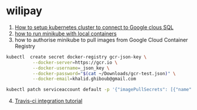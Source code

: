 # wilipay
1. [How to setup kubernetes cluster to connect to Google clous SQL](https://cloud.google.com/sql/docs/postgres/connect-kubernetes-engine)
2. [how to run minikube with local containers](https://stackoverflow.com/questions/42564058/how-to-use-local-docker-images-in-kubernetes/42564211)
3. how to authorise minikube to pull images from Google Cloud Container Registry
```bash
kubectl  create secret docker-registry gcr-json-key \
          --docker-server=https://gcr.io \
          --docker-username=_json_key \
          --docker-password="$(cat ~/Downloads/gcr-test.json)" \
          --docker-email=khalid.ghiboub@gmail.com
```

```bash 
kubectl patch serviceaccount default -p '{"imagePullSecrets": [{"name": "gcr-json-key"}]}'
```
4. [Travis-ci integration tutorial](https://medium.com/google-cloud/continuous-delivery-in-a-microservice-infrastructure-with-google-container-engine-docker-and-fb9772e81da7)